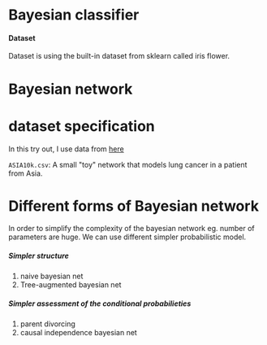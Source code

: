 # Bayesian classifier

#### Dataset 
Dataset is using the built-in dataset from sklearn called iris flower.


# Bayesian network

# dataset specification
In this try out, I use data from [here](https://www.ccd.pitt.edu/wiki/index.php/Data_Repository)

`ASIA10k.csv`: A small "toy" network that models lung cancer in a patient from Asia.

# Different forms of Bayesian network
In order to simplify the complexity of the bayesian network eg. number of parameters are huge. We can use different simpler probabilistic model.
##### Simpler structure
1. naive bayesian net
2. Tree-augmented bayesian net
##### Simpler assessment of the conditional probabilieties 
1. parent divorcing 
2. causal independence bayesian net